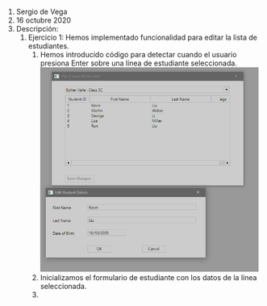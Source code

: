 1. Sergio de Vega
2. 16 octubre 2020
3. Descripción:
   1. Ejercicio 1: Hemos implementado funcionalidad para editar la lista de estudiantes.
      1. Hemos introducido código para detectar cuando el usuario presiona Enter sobre una línea de estudiante seleccionada.
      ![Captura1](images/Captura1.jpg)
      2. Inicializamos el formulario de estudiante con los datos de la línea seleccionada.
      3. 